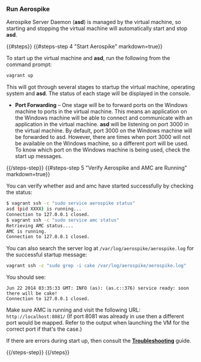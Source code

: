 <a name="run"></a>
### Run Aerospike

Aerospike Server Daemon (**asd**) is managed by the virtual machine, so
starting and stopping the virtual machine will automatically start and stop **asd**.

{{#steps}}
{{#steps-step 4 "Start Aerospike" markdown=true}}

To start up the virtual machine and **asd**, run the following from the command prompt:

```bash
vagrant up
```

This will got through several stages to startup the virtual machine, operating
system and **asd**. The status of each stage will be displayed in the console.

- **Port Forwarding** – One stage will be to forward ports on the Windows
  machine to ports in the virtual machine. This means an application on the
  Windows machine will be able to connect and communicate with an application
  in the virtual machine. **asd** will be listening on port 3000 in the virtual
  machine. By default, port 3000 on the Windows machine will be forwarded to
  asd. However, there are times when port 3000 will not be available on the
  Windows machine, so a different port will be used. To know which port on the
  Windows machine is being used, check the start up messages.

{{/steps-step}}
{{#steps-step 5 "Verify Aerospike and AMC are Running" markdown=true}}

You can verify whether asd and amc have started successfully by checking the
status:

```bash
$ vagrant ssh -c "sudo service aerospike status"
asd (pid XXXX) is running...
Connection to 127.0.0.1 closed.
$ vagrant ssh -c "sudo service amc status"
Retrieving AMC status....
AMC is running.
Connection to 127.0.0.1 closed.
```


You can also search the server log at `/var/log/aerospike/aerospike.log` for the
successful startup message:

```bash
vagrant ssh -c "sudo grep -i cake /var/log/aerospike/aerospike.log"
```
You should see:
```
Jun 22 2014 03:35:33 GMT: INFO (as): (as.c::376) service ready: soon there will be cake!
Connection to 127.0.0.1 closed.
```

Make sure AMC is running and visit the following URL: `http://localhost:8081/` (If port 8081 was already in use then a different port would be mapped. Refer to the output when launching the VM for the correct port if that's the case.)		

If there are errors during start up, then consult the **[Troubleshooting]({{book.baseurl}}/operations/troubleshoot)** guide.

{{/steps-step}}
{{/steps}}
